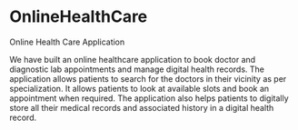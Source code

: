# OnlineHealthCare
Online Health Care Application

We have built an online healthcare application to book doctor and diagnostic lab appointments and manage digital health records. The application allows patients to search for the doctors in their vicinity as per specialization. It allows patients to look at available slots and book an appointment when required. The application also helps patients to digitally store all their medical records and associated history in a digital health record.  
